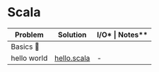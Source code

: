 # Scala

<table>
    <thead>
        <tr>
            <th>Problem</th>
            <th>Solution</th>
            <th>I/O* | Notes**</th>
        </tr>
    </thead>
    <tbody>
        <tr> <td colspan=3>Basics 📁</tr> </tr>
        <tr>
            <td>hello world</td>
            <td> <a href="./basics/hello.scala">hello.scala</a> </td>
            <td>-</td>
        </tr>
    </tbody>
</table>
